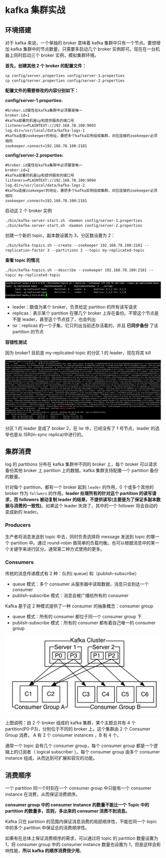 # kafka 集群实战

## 环境搭建

对于 kafka 来说，一个单独的 broker 意味着 kafka 集群中只有一个节点。要想增加 kafka 集群中的节点数量，只需要多启动几个 broker 实例即可。现在在一台机器上同时启动三个 broker 实例，模拟集群环境。

**首先，创建其他 2 个 broker 的配置文件：**

```shell
cp config/server.properties config/server-1.properties
cp config/server.properties config/server-2.properties
```

**配置文件的需要修改的内容分别如下：**

**config/server-1.properties:**

```properties
#broker.id属性在kafka集群中必须要是唯一
broker.id=1
#kafka部署的机器ip和提供服务的端口号
listeners=PLAINTEXT://192.168.78.100:9093
log.dir=/usr/local/data/kafka-logs-1
#kafka连接zookeeper的地址，要把多个kafka实例组成集群，对应连接的zookeeper必须相同
zookeeper.connect=192.168.78.100:2181
```

**config/server-2.properties:**

```properties
#broker.id属性在kafka集群中必须要是唯一
broker.id=2
#kafka部署的机器ip和提供服务的端口号
listeners=PLAINTEXT://192.168.78.100:9094
log.dir=/usr/local/data/kafka-logs-2
#kafka连接zookeeper的地址，要把多个kafka实例组成集群，对应连接的zookeeper必须相同
zookeeper.connect=192.168.78.100:2181
```

启动这 2 个 broker 实例

```shell
./bin/kafka-server-start.sh -daemon config/server-1.properties
./bin/kafka-server-start.sh -daemon config/server-2.properties
```

创建一个新的 topic，副本数设置为 3，分区数设置为 2：

```shell
./bin/kafka-topics.sh --create --zookeeper 192.168.78.100:2181 --replication-factor 3 --partitions 2 --topic my-replicated-topic
```

**查看 topic 的情况**

```shell
./bin/kafka-topics.sh --describe --zookeeper 192.168.78.100:2181 --topic my-replicated-topic
```

![image-20250301204423758](assets/image-20250301204423758.png)

- leader：数值为某个 broker，负责给定 partition 的所有读写请求
- replicas：表示某个 partition 在哪几个 broker 上存在备份。不管这个节点是不是 leader，甚至这个节点挂了，也会列出
- isr：replicas 的一个子集，它只列出当前还存活着的，并且 **已同步备份** 了该 partition 的节点

**容错性测试**

因为 broker1 目前是 my-replicated-topic 的分区 1 的 leader，现在将其 kill        

![image-20250301205706872](assets/image-20250301205706872.png)

分区 1 的 leader 变成了 broker 2，在 Isr 中，已经没有了 1 号节点，leader 的选举也是从 ISR(in-sync replica)中进行的。

## 集群消费

log 的 partitions 分布在 kafka 集群中不同的 broker 上，每个 broker 可以请求备份其他 broker 上 partition 上的数据。kafka 集群支持配置一个 partition 备份的数量。

针对每个 partition，都有一个 broker 起到 `leader` 的作用，0 个或多个其他的 broker 作为 `follwers` 的作用。**leader 处理所有的针对这个 partition 的读写请求，而 followers 被动复制 leader 的结果，不提供读写(主要是为了保证多副本数据与消费的一致性)**。如果这个 leader 失效了，其中的一个 follower 将会自动的变成新的 leader。

### Producers

生产者将消息发送到 topic 中去，同时负责选择将 message 发送到 topic 的哪一个 partition 中。通过 round-robin 做简单的负载均衡。也可以根据消息中的某一个关键字来进行区分。通常第二种方式使用的更多。

### Consumers

传统的消息传递模式有 2 种：队列( queue) 和（publish-subscribe）

- queue 模式：多个 consumer 从服务器中读取数据，消息只会到达一个 consumer
- publish-subscribe 模式：消息会被广播给所有的 consumer

Kafka 基于这 2 种模式提供了一种 consumer 的抽象概念：consumer group

- queue 模式：所有的 consumer 都位于同一个 consumer group 下
- publish-subscribe 模式：所有的 consumer 都有着自己唯一的 consumer group

![image-20250301210319397](assets/image-20250301210319397.png)

上图说明：由 2 个 broker 组成的 kafka 集群，某个主题总共有 4 个 partition(P0-P3)，分别位于不同的 broker 上。这个集群由 2 个 Consumer Group 消费， A 有 2 个 consumer instances ，B 有 4 个。

通常一个 topic 会有几个 consumer group，每个 consumer group 都是一个逻辑上的订阅者（ logical subscriber ）。每个 consumer group 由多个 consumer instance 组成，从而达到可扩展和容灾的功能。

## 消费顺序

一个 partition 同一个时刻在一个 consumer group 中只能有一个 consumer instance 在消费，从而保证消费顺序。

**consumer group 中的 consumer instance 的数量不能比一个 Topic 中的 partition 的数量多，否则，多出来的 consumer 消费不到消息。**

Kafka 只在 partition 的范围内保证消息消费的局部顺序性，不能在同一个 topic 中的多个 partition 中保证总的消费顺序性。

如果有在总体上保证消费顺序的需求，可以通过将 topic 的 partition 数量设置为 1，将 consumer group 中的 consumer instance 数量也设置为 1，但是这样会影响性能，**所以 kafka 的顺序消费很少用**。
